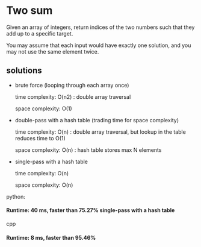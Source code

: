 # Two sum

Given an array of integers, return indices of the two numbers such that they add up to a specific target.

You may assume that each input would have exactly one solution, and you may not use the same element twice.



## solutions

* brute force (looping through each array once)

    time complexity:  O(n2)		: double array traversal
	
    space complexity:  O(1)



* double-pass with a hash table (trading time for space complexity)

    time complexity: O(n)		: double array traversal, but lookup in the table reduces time to O(1)

    space complexity: O(n)		: hash table stores max N elements

	
	
* single-pass with a hash table

    time complexity: O(n)

    space complexity: O(n)




python:
#### Runtime: 40 ms, faster than 75.27%			single-pass with a hash table


cpp
#### Runtime: 8 ms, faster than 95.46%

